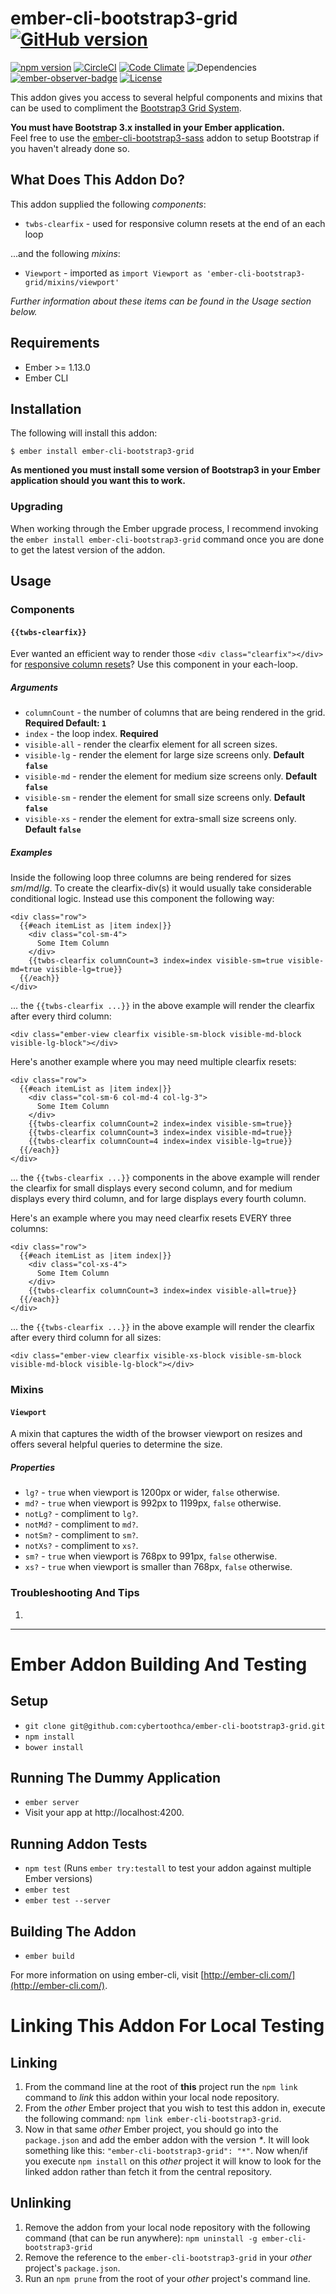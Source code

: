 # ember-cli-bootstrap3-grid [![GitHub version](https://badge.fury.io/gh/cybertoothca%2Fember-cli-bootstrap3-grid.svg)](https://badge.fury.io/gh/cybertoothca%2Fember-cli-bootstrap3-grid)

[![npm version](https://badge.fury.io/js/ember-cli-bootstrap3-grid.svg)](https://badge.fury.io/js/ember-cli-bootstrap3-grid) [![CircleCI](https://circleci.com/gh/cybertoothca/ember-cli-bootstrap3-grid.svg?style=shield)](https://circleci.com/gh/cybertoothca/ember-cli-bootstrap3-grid) [![Code Climate](https://codeclimate.com/github/cybertoothca/ember-cli-bootstrap3-grid/badges/gpa.svg)](https://codeclimate.com/github/cybertoothca/ember-cli-bootstrap3-grid) ![Dependencies](https://david-dm.org/cybertoothca/ember-cli-bootstrap3-grid.svg) [![ember-observer-badge](http://emberobserver.com/badges/ember-cli-bootstrap3-grid.svg)](http://emberobserver.com/addons/ember-cli-bootstrap3-grid) [![License](https://img.shields.io/npm/l/ember-cli-bootstrap3-grid.svg)](LICENSE.md)

This addon gives you access to several helpful components and mixins
that can be used to compliment the
[Bootstrap3 Grid System](http://getbootstrap.com/css/#grid).

__You must have Bootstrap 3.x installed in your Ember application.__  
Feel free to use the
[ember-cli-bootstrap3-sass](https://emberobserver.com/addons/ember-cli-bootstrap3-sass)
addon to setup Bootstrap if you haven't already done so.

## What Does This Addon Do?

This addon supplied the following _components_:

* `twbs-clearfix` - used for responsive column resets at the end of an
each loop

...and the following _mixins_:

* `Viewport` - imported as
`import Viewport as 'ember-cli-bootstrap3-grid/mixins/viewport'`

_Further information about these items can be found in the Usage
section below._

## Requirements

* Ember >= 1.13.0
* Ember CLI

## Installation

The following will install this addon:

    $ ember install ember-cli-bootstrap3-grid

__As mentioned you must install some version of Bootstrap3 in your
Ember application should you want this to work.__

### Upgrading

When working through the Ember upgrade process, I recommend
invoking the `ember install ember-cli-bootstrap3-grid` command once
you are done to get the latest version of the addon.

## Usage

### Components

#### `{{twbs-clearfix}}`

Ever wanted an efficient way to render those
`<div class="clearfix"></div>` for [responsive column resets](http://getbootstrap.com/css/#grid-responsive-resets)?
Use this component in your each-loop.

##### Arguments

* `columnCount` - the number of columns that are being rendered in the
grid.  __Required Default: `1`__
* `index` - the loop index. __Required__
* `visible-all` - render the clearfix element for all screen sizes.
* `visible-lg` - render the element for large size screens only.
__Default `false`__
* `visible-md` - render the element for medium size screens only.
__Default `false`__
* `visible-sm` - render the element for small size screens only.
__Default `false`__
* `visible-xs` - render the element for extra-small size screens only.
__Default `false`__

##### Examples

Inside the following loop three columns are being rendered for
sizes _sm_/_md_/_lg_.  To create the clearfix-div(s) it would
usually take considerable conditional logic.  Instead use this
component the following way:

    <div class="row">
      {{#each itemList as |item index|}}
        <div class="col-sm-4">
          Some Item Column
        </div>
        {{twbs-clearfix columnCount=3 index=index visible-sm=true visible-md=true visible-lg=true}}
      {{/each}}
    </div>

... the `{{twbs-clearfix ...}}` in the above example will render the
clearfix after every third column:

    <div class="ember-view clearfix visible-sm-block visible-md-block visible-lg-block"></div>

Here's another example where you may need multiple clearfix resets:

    <div class="row">
      {{#each itemList as |item index|}}
        <div class="col-sm-6 col-md-4 col-lg-3">
          Some Item Column
        </div>
        {{twbs-clearfix columnCount=2 index=index visible-sm=true}}
        {{twbs-clearfix columnCount=3 index=index visible-md=true}}
        {{twbs-clearfix columnCount=4 index=index visible-lg=true}}
      {{/each}}
    </div>

... the `{{twbs-clearfix ...}}` components in the above example will
render the clearfix for small displays every second column, and for
medium displays every third column, and for large displays every
fourth column.

Here's an example where you may need clearfix resets EVERY three columns:

    <div class="row">
      {{#each itemList as |item index|}}
        <div class="col-xs-4">
          Some Item Column
        </div>
        {{twbs-clearfix columnCount=3 index=index visible-all=true}}
      {{/each}}
    </div>

... the `{{twbs-clearfix ...}}` in the above example will render the
clearfix after every third column for all sizes:

    <div class="ember-view clearfix visible-xs-block visible-sm-block visible-md-block visible-lg-block"></div>


### Mixins

#### `Viewport`

A mixin that captures the width of the browser viewport on resizes and
offers several helpful queries to determine the size.

##### Properties

* `lg?` - `true` when viewport is 1200px or wider, `false` otherwise.
* `md?` - `true` when viewport is 992px to 1199px, `false` otherwise.
* `notLg?` - compliment to `lg?`.
* `notMd?` - compliment to `md?`.
* `notSm?` - compliment to `sm?`.
* `notXs?` - compliment to `xs?`.
* `sm?` - `true` when viewport is 768px to 991px, `false` otherwise.
* `xs?` - `true` when viewport is smaller than 768px, `false` otherwise.

### Troubleshooting And Tips

1.

---

# Ember Addon Building And Testing

## Setup

* `git clone git@github.com:cybertoothca/ember-cli-bootstrap3-grid.git`
* `npm install`
* `bower install`

## Running The Dummy Application

* `ember server`
* Visit your app at http://localhost:4200.

## Running Addon Tests

* `npm test` (Runs `ember try:testall` to test your addon against multiple Ember versions)
* `ember test`
* `ember test --server`

## Building The Addon

* `ember build`

For more information on using ember-cli, visit [http://ember-cli.com/](http://ember-cli.com/).

# Linking This Addon For Local Testing

## Linking

1. From the command line at the root of __this__ project run the
`npm link` command to _link_ this addon within your local
node repository.
1. From the _other_ Ember project that you wish to test this addon
in, execute the following command:
`npm link ember-cli-bootstrap3-grid`.
1. Now in that same _other_ Ember project, you should go into the
`package.json` and add the ember addon with the version _*_.  It will
look something like this: `"ember-cli-bootstrap3-grid": "*"`.  Now
when/if you execute `npm install` on this _other_ project it
will know to look for the linked addon rather than fetch it from
the central repository.

## Unlinking

1. Remove the addon from your local node repository with the following
command (that can be run anywhere):
`npm uninstall -g ember-cli-bootstrap3-grid`
1. Remove the reference to the `ember-cli-bootstrap3-grid`
in your _other_ project's `package.json`.
1. Run an `npm prune` from the root of your _other_ project's command line.
